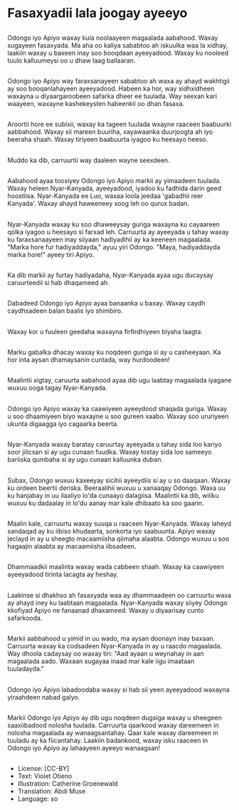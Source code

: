 # Fasaxyadii lala joogay ayeeyo

##
Odongo iyo Apiyo waxay kula noolaayeen magaalada aabahood. Waxay sugayeen fasaxyada. Ma aha oo kaliya sababtoo ah iskuulka waa la xidhay, laakiin waxay u baxeen inay soo booqdaan ayeeyadood. Waxay ku nooleed tuulo kalluumeysi oo u dhaw laag ballaaran.

##
Odongo iyo Apiyo way faraxsanayeen sababtoo ah waxa ay ahayd wakhtigii ay soo booqanlahayeen ayeeyadood. Habeen ka hor, way xidhxidheen waxayna u diyaargaroobeen safarka dheer ee tuulada. Way seexan kari waayeen, waxayne kashekeysten habeenkii oo dhan fasaxa.

##
Aroortii hore ee subixii, waxay ka tageen tuulada wxayne raaceen baabuurki aabbahood. Waxay sii mareen buuriha, xayawaanka duurjoogta ah iyo beeraha shaah. Waxay tiriyeen baabuurta iyagoo ku heesayo heeso.

##
Muddo ka dib, carruurtii way daaleen wayne seexdeen.

##
Aabahood ayaa toosiyey Odongo iyo Apiyo markii ay yimaadeen tuulada. Waxay heleen Nyar-Kanyada, ayeeyadood, iyadoo ku fadhida darin geed hoostiisa. Nyar-Kanyada ee Luo, waxaa loola jeedaa 'gabadhii reer Kanyada'. Waxay ahayd haweeneey xoog leh oo qurux badan.

##
Nyar-Kanyada waxay ku soo dhaweeysay guriga waxayna ku cayaareen qolka iyagoo u heesayo si farxad leh. Carruurta ay ayeeyada u tahay waxay ku faraxsanaayeen inay siiyaan hadiyadihii ay ka keeneen magaalada. "Marka hore fur hadiyaddayda," ayuu yiri Odongo. "Maya, hadiyaddayda marka hore!" ayeey tiri Apiyo.

##
Ka dib markii ay furtay hadiyadaha, Nyar-Kanyada ayaa ugu ducaysay caruurteedii si hab dhaqameed ah.

##
Dabadeed Odongo iyo Apiyo ayaa banaanka u baxay. Waxay caydh caydhsadeen balan baalis iyo shimbiro.

##
Waxay kor u fuuleen geedaha waxayna firfirdhiyeen biyaha laagta.

##
Marku gabalka dhacay waxay ku noqdeen guriga si ay u casheeyaan. Ka hor inta aysan dhamaysanin cuntada, way hurdoodeen!

##
Maalintii xigtay, caruurta aabahood ayaa dib ugu laabtay magaalada iyagane wuxuu ooga tagay Nyar-Kanyada.

##
Odongo iyo Apiyo waxay ka caawiyeen ayeeydood shaqada guriga. Waxay u soo dhaamiyeen biyo waxayne u soo gureen xaabo. Waxay soo ururiyeen ukunta digaagga iyo cagaarka beerta.

##
Nyar-Kanyada waxay baratay caruurtay ayeeyada u tahay sida loo kariyo soor jilicsan si ay ugu cunaan fuudka. Waxay tostay sida loo sameeyo bariiska qumbaha si ay ugu cunaan kalluunka duban.

##
Subax, Odongo wuxuu kaxeeyay sicihii ​​ayeeydiis si ay u so daaqaan. Waxay ku ordeen beertii deriska. Beeraalihii wuxuu u xanaaqay Odongo. Waxa uu ku hanjabay in uu ilaaliyo lo'da cunaayo dalagiisa. Maalintii ka dib, wiilku wuxuu ku dadaalay in lo'du aanay mar kale dhibaato ka soo gaarin.

##
Maalin kale, carruurtu waxay suuqa u raaceen Nyar-Kanyada. Waxay laheyd sandaqad ay ku iibiso khudaarta, sonkorta iyo saabuunta. Apiyo waxay jeclayd in ay u sheegto macaamiisha qiimaha alaabta. Odongo wuxuu u soo hagaajin alaabta ay macaamiisha iibsadeen.

##
Dhammaadkii maalinta waxay wada cabbeen shaah. Waxay ka caawiyeen ayeeyadood tirinta lacagta ay heshay.

##
Laakinse si dhakhso ah fasaxyada waa ay dhammaadeen oo carruurtu waxa ay ahayd iney ku laabtaan magaalada. Nyar-Kanyada waxay siiyey Odongo kkofiyad Apiyo ne fanaanad dhaxameed. Waxay u diyaarisay cunto safarkooda.

##
Markii aabbahood u yimid in uu wado, ma aysan doonayn inay baxaan. Carruurta waxay ka codsadeen Nyar-Kanyada in ay u raacdo magaalada. Way dhoola cadaysay oo waxay tiri: "Aad ayaan u weynahay in aan magaalada aado. Waxaan sugayaa inaad mar kale iigu imaataan tuuladayda."

##
Odongo iyo Apiyo labadoodaba waxay si hab sii yeen ayeeyadood waxayna yiraahdeen nabad galyo.

##
Markii Odongo iyo Apiyo ay dib ugu noqdeen dugsiga waxay u sheegeen saaxiibadood nolosha tuulada. Carruurta qaarkood waxay dareemeen in nolosha magaalada ay wanaagsantahay. Qaar kale waxay dareemeen in tuuladu ay ka fiicantahay. Laakiin badankood, waxay isku raaceen in Odongo iyo Apiyo ay lahaayeen ayeeyo wanaagsan!

##
* License: [CC-BY]
* Text: Violet Otieno
* Illustration: Catherine Groenewald
* Translation: Abdi Muse
* Language: so
